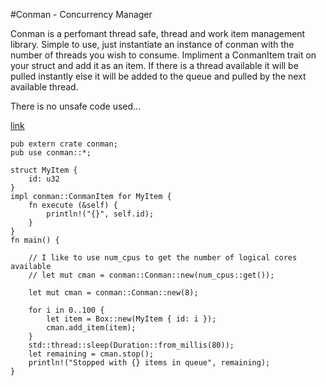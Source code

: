 #Conman - Concurrency Manager

Conman is a perfomant thread safe, thread and work item management library.
Simple to use, just instantiate an instance of conman with the number of threads you wish to consume.
Impliment a ConmanItem trait on your struct and add it as an item. If there is a thread available it will be pulled instantly else it will be added to the queue and pulled by the next available thread.

There is no unsafe code used...

[link](https://github.com/ikcore/IK.Rs.Conman "Conman Repository")

```rust,skt-template
pub extern crate conman;
pub use conman::*;

struct MyItem {
    id: u32
}
impl conman::ConmanItem for MyItem {
    fn execute (&self) {
        println!("{}", self.id);
    }
}
fn main() {

    // I like to use num_cpus to get the number of logical cores available
    // let mut cman = conman::Conman::new(num_cpus::get());

    let mut cman = conman::Conman::new(8);

    for i in 0..100 {
        let item = Box::new(MyItem { id: i });
        cman.add_item(item);
    }
    std::thread::sleep(Duration::from_millis(80));
    let remaining = cman.stop();
    println!("Stopped with {} items in queue", remaining);    
}
```